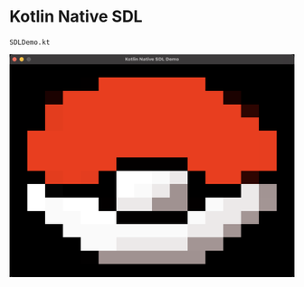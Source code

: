 # Kotlin Native SDL
 
`SDLDemo.kt`

<img src="https://raw.githubusercontent.com/kennycason/kotlin-native-sdl/refs/heads/main/images/kotlin_native_sdl_demo.png" />